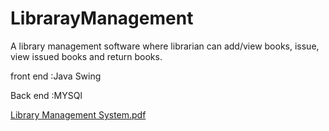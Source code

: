 # LibrarayManagement
A library management software where librarian can add/view books,  issue, view issued books and return books.

front end :Java Swing

Back end :MYSQl

[Library Management System.pdf](https://github.com/Shiva-Thota/LibrarayManagement/files/10716144/Library.Management.System.pdf)
